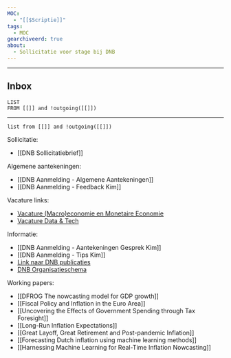 ```yaml
---
MOC:
  - "[[$Scriptie]]"
tags:
  - MOC
gearchiveerd: true
about:
  - Sollicitatie voor stage bij DNB
---
```

---
## Inbox
```dataview
LIST
FROM [[]] and !outgoing([[]])
```
---

```dataview
list from [[]] and !outgoing([[]])
```

Sollicitatie:
- [[DNB Sollicitatiebrief]]

Algemene aantekeningen:
- [[DNB Aanmelding - Algemene Aantekeningen]]
- [[DNB Aanmelding - Feedback Kim]]

Vacature links:
- [Vacature (Macro)economie en Monetaire Economie](https://www.werkenbijdnb.nl/vacatures/stageprogramma-centrale-bank-macroeconomie-monetaire-economie-e3476)
- [Vacature Data & Tech](https://www.werkenbijdnb.nl/vacatures/stageprogramma-centrale-bank-data-tech-e3475)

Informatie:
- [[DNB Aanmelding - Aantekeningen Gesprek Kim]]
- [[DNB Aanmelding - Tips Kim]]
- [Link naar DNB publicaties](https://www.dnb.nl/en/research/publications/)
- [DNB Organisatieschema](2_dnb_organisatieschema_extern-april-web.pdf)

Working papers:
- [[DFROG The nowcasting model for GDP growth]]
- [[Fiscal Policy and Inflation in the Euro Area]]
- [[Uncovering the Effects of Government Spending through Tax Foresight]]
- [[Long-Run Inflation Expectations]]
- [[Great Layoff, Great Retirement and Post-pandemic Inflation]]
- [[Forecasting Dutch inflation using machine learning methods]]
- [[Harnessing Machine Learning for Real-Time Inflation Nowcasting]]